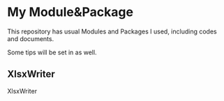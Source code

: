 # My Module&Package
This repository has usual Modules and Packages I used, including codes and documents.

Some tips will be set in as well.

## XlsxWriter
<a herf="https://xlsxwriter.readthedocs.io/index.html" target="blank">XlsxWriter</a>
